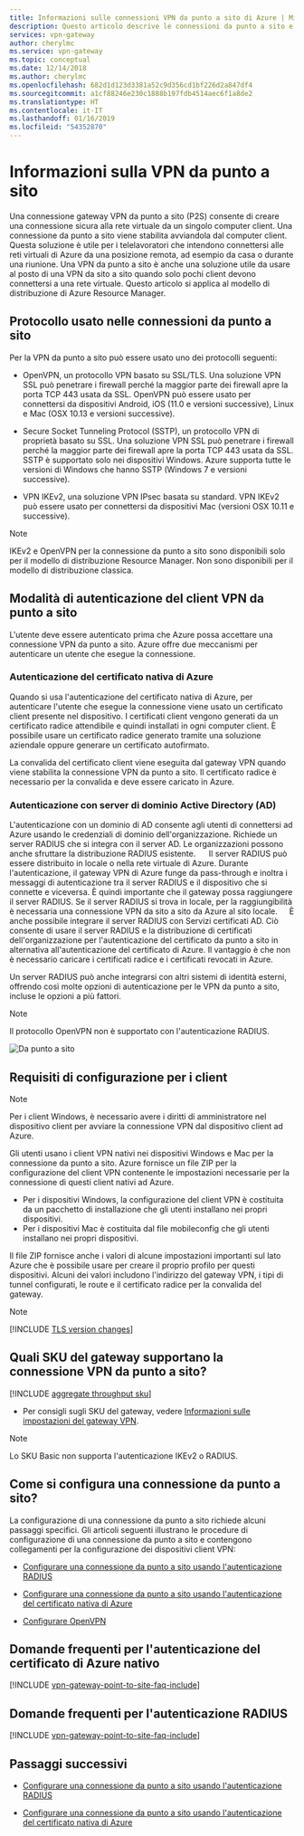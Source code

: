```yaml
---
title: Informazioni sulle connessioni VPN da punto a sito di Azure | Microsoft Docs
description: Questo articolo descrive le connessioni da punto a sito e consente di stabilire quale tipo di autenticazione gateway VPN da punto a sito usare.
services: vpn-gateway
author: cherylmc
ms.service: vpn-gateway
ms.topic: conceptual
ms.date: 12/14/2018
ms.author: cherylmc
ms.openlocfilehash: 682d1d123d3381a52c9d356cd1bf226d2a847df4
ms.sourcegitcommit: a1cf88246e230c1888b197fdb4514aec6f1a8de2
ms.translationtype: HT
ms.contentlocale: it-IT
ms.lasthandoff: 01/16/2019
ms.locfileid: "54352870"
---
```

# <a name="about-point-to-site-vpn"></a>Informazioni sulla VPN da punto a sito

Una connessione gateway VPN da punto a sito (P2S) consente di creare una connessione sicura alla rete virtuale da un singolo computer client. Una connessione da punto a sito viene stabilita avviandola dal computer client. Questa soluzione è utile per i telelavoratori che intendono connettersi alle reti virtuali di Azure da una posizione remota, ad esempio da casa o durante una riunione. Una VPN da punto a sito è anche una soluzione utile da usare al posto di una VPN da sito a sito quando solo pochi client devono connettersi a una rete virtuale. Questo articolo si applica al modello di distribuzione di Azure Resource Manager.

## <a name="protocol"></a>Protocollo usato nelle connessioni da punto a sito

Per la VPN da punto a sito può essere usato uno dei protocolli seguenti:

* OpenVPN, un protocollo VPN basato su SSL/TLS. Una soluzione VPN SSL può penetrare i firewall perché la maggior parte dei firewall apre la porta TCP 443 usata da SSL. OpenVPN può essere usato per connettersi da dispositivi Android, iOS (11.0 e versioni successive), Linux e Mac (OSX 10.13 e versioni successive).

* Secure Socket Tunneling Protocol (SSTP), un protocollo VPN di proprietà basato su SSL. Una soluzione VPN SSL può penetrare i firewall perché la maggior parte dei firewall apre la porta TCP 443 usata da SSL. SSTP è supportato solo nei dispositivi Windows. Azure supporta tutte le versioni di Windows che hanno SSTP (Windows 7 e versioni successive).

* VPN IKEv2, una soluzione VPN IPsec basata su standard. VPN IKEv2 può essere usato per connettersi da dispositivi Mac (versioni OSX 10.11 e successive).


>[!NOTE]
>IKEv2 e OpenVPN per la connessione da punto a sito sono disponibili solo per il modello di distribuzione Resource Manager. Non sono disponibili per il modello di distribuzione classica.
>

## <a name="authentication"></a>Modalità di autenticazione del client VPN da punto a sito

L'utente deve essere autenticato prima che Azure possa accettare una connessione VPN da punto a sito. Azure offre due meccanismi per autenticare un utente che esegue la connessione.

### <a name="authenticate-using-native-azure-certificate-authentication"></a>Autenticazione del certificato nativa di Azure

Quando si usa l'autenticazione del certificato nativa di Azure, per autenticare l'utente che esegue la connessione viene usato un certificato client presente nel dispositivo. I certificati client vengono generati da un certificato radice attendibile e quindi installati in ogni computer client. È possibile usare un certificato radice generato tramite una soluzione aziendale oppure generare un certificato autofirmato.

La convalida del certificato client viene eseguita dal gateway VPN quando viene stabilita la connessione VPN da punto a sito. Il certificato radice è necessario per la convalida e deve essere caricato in Azure.

### <a name="authenticate-using-active-directory-ad-domain-server"></a>Autenticazione con server di dominio Active Directory (AD)

L'autenticazione con un dominio di AD consente agli utenti di connettersi ad Azure usando le credenziali di dominio dell'organizzazione. Richiede un server RADIUS che si integra con il server AD. Le organizzazioni possono anche sfruttare la distribuzione RADIUS esistente.   
  
Il server RADIUS può essere distribuito in locale o nella rete virtuale di Azure. Durante l'autenticazione, il gateway VPN di Azure funge da pass-through e inoltra i messaggi di autenticazione tra il server RADIUS e il dispositivo che si connette e viceversa. È quindi importante che il gateway possa raggiungere il server RADIUS. Se il server RADIUS si trova in locale, per la raggiungibilità è necessaria una connessione VPN da sito a sito da Azure al sito locale.  
  
È anche possibile integrare il server RADIUS con Servizi certificati AD. Ciò consente di usare il server RADIUS e la distribuzione di certificati dell'organizzazione per l'autenticazione del certificato da punto a sito in alternativa all'autenticazione del certificato di Azure. Il vantaggio è che non è necessario caricare i certificati radice e i certificati revocati in Azure.

Un server RADIUS può anche integrarsi con altri sistemi di identità esterni, offrendo così molte opzioni di autenticazione per le VPN da punto a sito, incluse le opzioni a più fattori.

>[!NOTE]
>Il protocollo OpenVPN non è supportato con l'autenticazione RADIUS.
>

![Da punto a sito](./media/point-to-site-about/p2s.png "Point-to-Site")

## <a name="what-are-the-client-configuration-requirements"></a>Requisiti di configurazione per i client

>[!NOTE]
>Per i client Windows, è necessario avere i diritti di amministratore nel dispositivo client per avviare la connessione VPN dal dispositivo client ad Azure.
>

Gli utenti usano i client VPN nativi nei dispositivi Windows e Mac per la connessione da punto a sito. Azure fornisce un file ZIP per la configurazione del client VPN contenente le impostazioni necessarie per la connessione di questi client nativi ad Azure.

* Per i dispositivi Windows, la configurazione del client VPN è costituita da un pacchetto di installazione che gli utenti installano nei propri dispositivi.
* Per i dispositivi Mac è costituita dal file mobileconfig che gli utenti installano nei propri dispositivi.

Il file ZIP fornisce anche i valori di alcune impostazioni importanti sul lato Azure che è possibile usare per creare il proprio profilo per questi dispositivi. Alcuni dei valori includono l'indirizzo del gateway VPN, i tipi di tunnel configurati, le route e il certificato radice per la convalida del gateway.

>[!NOTE]
>[!INCLUDE [TLS version changes](../../includes/vpn-gateway-tls-change.md)]
>

## <a name="gwsku"></a>Quali SKU del gateway supportano la connessione VPN da punto a sito?

[!INCLUDE [aggregate throughput sku](../../includes/vpn-gateway-table-gwtype-aggtput-include.md)]

* Per consigli sugli SKU del gateway, vedere [Informazioni sulle impostazioni del gateway VPN](vpn-gateway-about-vpn-gateway-settings.md#gwsku).

>[!NOTE]
>Lo SKU Basic non supporta l'autenticazione IKEv2 o RADIUS.
>

## <a name="configure"></a>Come si configura una connessione da punto a sito?

La configurazione di una connessione da punto a sito richiede alcuni passaggi specifici. Gli articoli seguenti illustrano le procedure di configurazione di una connessione da punto a sito e contengono collegamenti per la configurazione dei dispositivi client VPN:

* [Configurare una connessione da punto a sito usando l'autenticazione RADIUS](point-to-site-how-to-radius-ps.md)

* [Configurare una connessione da punto a sito usando l'autenticazione del certificato nativa di Azure](vpn-gateway-howto-point-to-site-rm-ps.md)

* [Configurare OpenVPN](vpn-gateway-howto-openvpn.md)

## <a name="faqcert"></a>Domande frequenti per l'autenticazione del certificato di Azure nativo

[!INCLUDE [vpn-gateway-point-to-site-faq-include](../../includes/vpn-gateway-faq-p2s-azurecert-include.md)]

## <a name="faqradius"></a>Domande frequenti per l'autenticazione RADIUS

[!INCLUDE [vpn-gateway-point-to-site-faq-include](../../includes/vpn-gateway-faq-p2s-radius-include.md)]

## <a name="next-steps"></a>Passaggi successivi

* [Configurare una connessione da punto a sito usando l'autenticazione RADIUS](point-to-site-how-to-radius-ps.md)

* [Configurare una connessione da punto a sito usando l'autenticazione del certificato nativa di Azure](vpn-gateway-howto-point-to-site-rm-ps.md)
